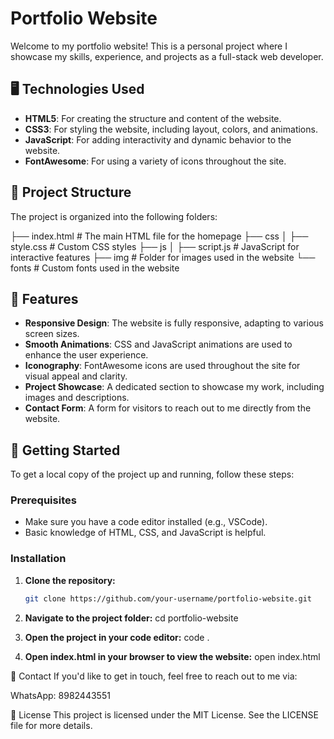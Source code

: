 # Portfolio Website

Welcome to my portfolio website! This is a personal project where I showcase my skills, experience, and projects as a full-stack web developer.

## 🖥️ Technologies Used

- **HTML5**: For creating the structure and content of the website.
- **CSS3**: For styling the website, including layout, colors, and animations.
- **JavaScript**: For adding interactivity and dynamic behavior to the website.
- **FontAwesome**: For using a variety of icons throughout the site.

## 📂 Project Structure

The project is organized into the following folders:

├── index.html # The main HTML file for the homepage ├── css │ ├── style.css # Custom CSS styles 
├── js │ ├── script.js # JavaScript for interactive features ├── img # Folder for images used in the website 
       └── fonts # Custom fonts used in the website


## 🎨 Features

- **Responsive Design**: The website is fully responsive, adapting to various screen sizes.
- **Smooth Animations**: CSS and JavaScript animations are used to enhance the user experience.
- **Iconography**: FontAwesome icons are used throughout the site for visual appeal and clarity.
- **Project Showcase**: A dedicated section to showcase my work, including images and descriptions.
- **Contact Form**: A form for visitors to reach out to me directly from the website.

## 🚀 Getting Started

To get a local copy of the project up and running, follow these steps:

### Prerequisites

- Make sure you have a code editor installed (e.g., VSCode).
- Basic knowledge of HTML, CSS, and JavaScript is helpful.

### Installation

1. **Clone the repository:**
   ```bash
   git clone https://github.com/your-username/portfolio-website.git

2. **Navigate to the project folder:**
   cd portfolio-website

3. **Open the project in your code editor:**
   code .

4. **Open index.html in your browser to view the website:**
   open index.html

📧 Contact
If you'd like to get in touch, feel free to reach out to me via:

WhatsApp: 8982443551 

📜 License
This project is licensed under the MIT License. See the LICENSE file for more details.
